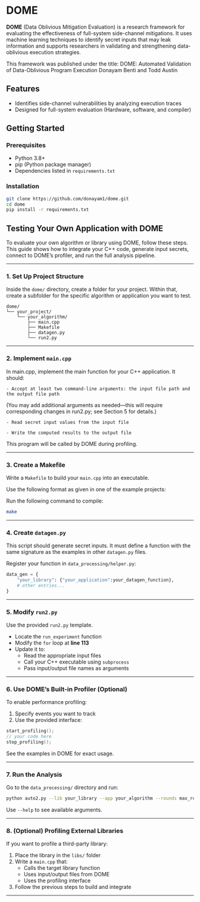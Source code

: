 # DOME


**DOME** (Data Oblivious Mitigation Evaluation) is a research framework for evaluating the effectiveness of full-system side-channel mitigations. It uses machine learning techniques to identify secret inputs that may leak information and supports researchers in validating and strengthening data-oblivious execution strategies.

This framework was published under the title:
DOME: Automated Validation of Data-Oblivious Program Execution
Donayam Benti and Todd Austin 

## Features
- Identifies side-channel vulnerabilities by analyzing execution traces
- Designed for full-system evaluation (Hardware, software, and compiler) 

## Getting Started

### Prerequisites

- Python 3.8+
- pip (Python package manager)
- Dependencies listed in `requirements.txt`

### Installation

```bash
git clone https://github.com/donayam1/dome.git
cd dome
pip install -r requirements.txt
```

## Testing Your Own Application with DOME

To evaluate your own algorithm or library using DOME, follow these steps. This guide shows how to integrate your C++ code, generate input secrets, connect to DOME’s profiler, and run the full analysis pipeline.

---

### 1. Set Up Project Structure

Inside the `dome/` directory, create a folder for your project. Within that, create a subfolder for the specific algorithm or application you want to test.

```
dome/
└── your_project/
    └── your_algorithm/
        ├── main.cpp
        ├── Makefile
        ├── datagen.py
        └── run2.py
```

---

### 2. Implement `main.cpp`

In main.cpp, implement the main function for your C++ application. It should:

    - Accept at least two command-line arguments: the input file path and the output file path
(You may add additional arguments as needed—this will require corresponding changes in run2.py; see Section 5 for details.)

    - Read secret input values from the input file

    - Write the computed results to the output file

This program will be called by DOME during profiling.

---

### 3. Create a Makefile

Write a `Makefile` to build your `main.cpp` into an executable.

Use the following format as given in one of the example projects:

Run the following command to compile:

```bash
make
```

---

### 4. Create `datagen.py`

This script should generate secret inputs. It must define a function with the same signature as the examples in other `datagen.py` files.

Register your function in `data_processing/helper.py`:

```python
data_gen = {
    "your_library": {"your_application":your_datagen_function},
    # other entries...
}
```

---

### 5. Modify `run2.py`

Use the provided `run2.py` template.

- Locate the `run_experiment` function
- Modify the `for` loop at **line 113**
- Update it to:
  - Read the appropriate input files
  - Call your C++ executable using `subprocess`
  - Pass input/output file names as arguments

---

### 6. Use DOME’s Built-in Profiler (Optional)

To enable performance profiling:

1. Specify events you want to track
2. Use the provided interface:

```cpp
start_profiling();
// your code here
stop_profiling();

```

See the examples in DOME for exact usage.

---

### 7. Run the Analysis

Go to the `data_processing/` directory and run:

```bash
python auto2.py --lib your_library --app your_algorithm --rounds max_rounds --fast 1 
```

Use `--help` to see available arguments.

---

### 8. (Optional) Profiling External Libraries

If you want to profile a third-party library:

1. Place the library in the `libs/` folder
2. Write a `main.cpp` that:
   - Calls the target library function
   - Uses input/output files from DOME
   - Uses the profiling interface
3. Follow the previous steps to build and integrate

---
